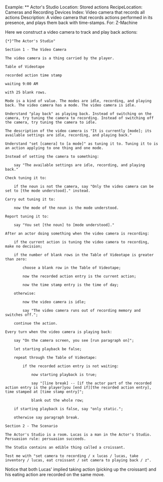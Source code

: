 Example: ** Actor's Studio
Location: Stored actions
RecipeLocation: Cameras and Recording Devices
Index: Video camera that records all actions
Description: A video camera that records actions performed in its presence, and plays them back with time-stamps.
For: Z-Machine

  
Here we construct a video camera to track and play back actions:

  

``` inform7
{*}"The Actor's Studio"

Section 1 - The Video Camera

The video camera is a thing carried by the player.

Table of Videotape

recorded action	time stamp

waiting	9:00 AM

with 25 blank rows.

Mode is a kind of value. The modes are idle, recording, and playing back. The video camera has a mode. The video camera is idle.

Understand "play back" as playing back. Instead of switching on the camera, try tuning the camera to recording. Instead of switching off the camera, try tuning the camera to idle.

The description of the video camera is "It is currently [mode]; its available settings are idle, recording, and playing back."

Understand "set [camera] to [a mode]" as tuning it to. Tuning it to is an action applying to one thing and one mode.

Instead of setting the camera to something:

	say "The available settings are idle, recording, and playing back."

Check tuning it to:

	if the noun is not the camera, say "Only the video camera can be set to [the mode understood]." instead.

Carry out tuning it to:

	now the mode of the noun is the mode understood.

Report tuning it to:

	say "You set [the noun] to [mode understood]."

After an actor doing something when the video camera is recording:

	if the current action is tuning the video camera to recording, make no decision;

	if the number of blank rows in the Table of Videotape is greater than zero:

		choose a blank row in the Table of Videotape;

		now the recorded action entry is the current action;

		now the time stamp entry is the time of day;

	otherwise:

		now the video camera is idle;

		say "The video camera runs out of recording memory and switches off.";

	continue the action.

Every turn when the video camera is playing back:

	say "On the camera screen, you see [run paragraph on]";

	let starting playback be false;

	repeat through the Table of Videotape:

		if the recorded action entry is not waiting:

			now starting playback is true;

			say "[line break] -- [if the actor part of the recorded action entry is the player]you [end if][the recorded action entry], time stamped at [time stamp entry]";

			blank out the whole row;

	if starting playback is false, say "only static.";

	otherwise say paragraph break.

Section 2 - The Scenario

The Actor's Studio is a room. Lucas is a man in the Actor's Studio. Persuasion rule: persuasion succeeds.

The Studio contains an edible thing called a croissant.

Test me with "set camera to recording / x lucas / lucas, take inventory / lucas, eat croissant / set camera to playing back / z".
```

  
Notice that both Lucas' implied taking action (picking up the croissant) and his eating action are recorded on the same move.

